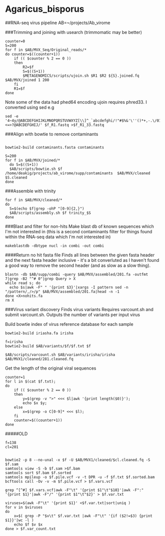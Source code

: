 # Agaricus_bisporus

##RNA-seq virus pipeline 
AB=~/projects/Ab_virome

###Trimming and joining with usearch (trimmomatic may be better)
```shell
counter=0
S=200
for f in $AB/MVX_Seq/Original_reads/*
do counter=$((counter+1))
    if (( $counter % 2 == 0 ))
    then
        R2=$f
        S=$((S+1))
        $METAGENOMICS/scripts/ujoin.sh $R1 $R2 ${S}.joined.fq $AB/MVX/joined 1 200
    fi
    R1=$f
done
```
Note some of the data had phed64 encoding ujoin requires phred33. I converted using sed e.g
```shell
sed -e '4~4y/@ABCDEFGHIJKLMNOPQRSTUVWXYZ[\\]^_`abcdefghi/!"#$%&'\''()*+,-.\/0123456789:;<=>?@ABCDEFGHIJ/' $f_R1.fastq >$f_R1_33.fastq
```

###Align with bowtie to remove contaminants
```shell

bowtie2-build contaminants.fasta contaminants

S=200
for f in $AB/MVX/joined/*
  do S=$((S+1))
  $AB/scripts/bowtie.sh $f /home/deakig/projects/ab_virome/supp/contaminants  $AB/MVX/cleaned $S.cleaned
done
```

###Assemble with trinity
```shell
for f in $AB/MVX/cleaned/*
do
  S=$(echo $f|grep -ohP "[0-9]{2,}")
  $AB/scripts/assembly.sh $f trinity_$S
done
```

###Blast and filter for non-hits
Make blast db of known sequences which I'm not interested in (this is a second contaminants filter for things found within the RNA-seq data which I'm not interested in) 
```shell
makeblastdb -dbtype nucl -in combi -out combi
```

####Return no hit fasta file 
Finds all lines between the given fasta header and the next fasta header inclusive - it's a bit converluted as I haven't found a good way to remove the second header (and as slow as a slow thing).
```shell
blastn -db $AB/supp/combi -query $AB/MVX/assembled/201.fa -outfmt 7|grep -B2 "^# 0"|grep Query > X
while read s; do
  echo $s|awk -F" " '{print $3}'|xargs -I pattern sed -n "/pattern/,/>/p" $AB/MVX/assembled/201.fa|head -n -1 
done <X>nohits.fa
rm X
```

###Virus variant discovery
Finds virus variants
Requires varcount.sh and submit varcount.sh. 
Outputs the number of variants per input virus 

Build bowtie index of virus reference database for each sample
```shell
bowtie2-build iriasha.fa irisha
```

```
f=irisha
bowtie2-build $AB/variants/$f/$f.txt $f

$AB/scripts/varcount.sh $AB/variants/irisha/irisha $AB/MVX1/cleaned/281.cleaned.fq
```

Get the length of the original viral sequences
```shell
counter=1
for l in $(cat $f.txt); 
do
	if (( $counter % 2 == 0 ))
	then 
		y=$(grep -v ">" <<< $l|awk '{print length($0)}'); 
		echo $x $y; 
	else
		x=$(grep -o C[0-9]* <<< $l); 
	fi
	counter=$((counter+1))
done
```
#####OLD
```shell
f=138
cl=201


bowtie2 -p 8 --no-unal -x $f -U $AB/MVX1/cleaned/$cl.cleaned.fq -S $f.sam
samtools view -S -b $f.sam >$f.bam
samtools sort $f.bam $f.sorted
samtools mpileup -o $f.pile.vcf -v -t DPR -u -f $f.txt $f.sorted.bam
bcftools call -Ov -v -m $f.pile.vcf > $f.vars.vcf

grep ^[^#] $f.vars.vcf|awk -F"\t" '{print $1"\t"$10}'|awk -F":" '{print $1}'|awk -F"/" '{print $1"\t"$2}' > $f.var.txt

viruses=$(awk -F"\t" '{print $1}' <$f.var.txt|sort|uniq )
for v in $viruses
do
    x=$( grep -P "$v\t" $f.var.txt |awk -F"\t" '{if ($2!=$3) {print $1}}'|wc -l )
    echo $f $v $x
done > $f.var_count.txt
```
